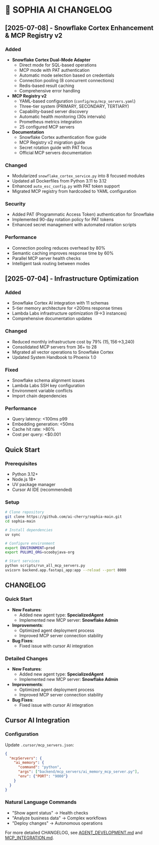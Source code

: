 # 📅 SOPHIA AI CHANGELOG

## [2025-07-08] - Snowflake Cortex Enhancement & MCP Registry v2

### Added
- **Snowflake Cortex Dual-Mode Adapter**
  - Direct mode for SQL-based operations
  - MCP mode with PAT authentication
  - Automatic mode selection based on credentials
  - Connection pooling (8 concurrent connections)
  - Redis-based result caching
  - Comprehensive error handling
- **MCP Registry v2**
  - YAML-based configuration (`config/mcp/mcp_servers.yaml`)
  - Three-tier system (PRIMARY, SECONDARY, TERTIARY)
  - Capability-based server discovery
  - Automatic health monitoring (30s intervals)
  - Prometheus metrics integration
  - 25 configured MCP servers
- **Documentation**
  - Snowflake Cortex authentication flow guide
  - MCP Registry v2 migration guide
  - Secret rotation guide with PAT focus
  - Official MCP servers documentation

### Changed
- Modularized `snowflake_cortex_service.py` into 8 focused modules
- Updated all Dockerfiles from Python 3.11 to 3.12
- Enhanced `auto_esc_config.py` with PAT token support
- Migrated MCP registry from hardcoded to YAML configuration

### Security
- Added PAT (Programmatic Access Token) authentication for Snowflake
- Implemented 90-day rotation policy for PAT tokens
- Enhanced secret management with automated rotation scripts

### Performance
- Connection pooling reduces overhead by 80%
- Semantic caching improves response time by 60%
- Parallel MCP server health checks
- Intelligent task routing between modes

## [2025-07-04] - Infrastructure Optimization

### Added
- Snowflake Cortex AI integration with 11 schemas
- 5-tier memory architecture for <200ms response times
- Lambda Labs infrastructure optimization (9→3 instances)
- Comprehensive documentation updates

### Changed
- Reduced monthly infrastructure cost by 79% ($15,156→$3,240)
- Consolidated MCP servers from 36+ to 28
- Migrated all vector operations to Snowflake Cortex
- Updated System Handbook to Phoenix 1.0

### Fixed
- Snowflake schema alignment issues
- Lambda Labs SSH key configuration
- Environment variable conflicts
- Import chain dependencies

### Performance
- Query latency: <100ms p99
- Embedding generation: <50ms
- Cache hit rate: >80%
- Cost per query: <$0.001

## Quick Start

### Prerequisites
- Python 3.12+
- Node.js 18+
- UV package manager
- Cursor AI IDE (recommended)

### Setup
```bash
# Clone repository
git clone https://github.com/ai-cherry/sophia-main.git
cd sophia-main

# Install dependencies
uv sync

# Configure environment
export ENVIRONMENT=prod
export PULUMI_ORG=scoobyjava-org

# Start services
python scripts/run_all_mcp_servers.py
uvicorn backend.app.fastapi_app:app --reload --port 8000
```

## CHANGELOG

### Quick Start
- **New Features**:
  - Added new agent type: **SpecializedAgent**
  - Implemented new MCP server: **Snowflake Admin**
- **Improvements**:
  - Optimized agent deployment process
  - Improved MCP server connection stability
- **Bug Fixes**:
  - Fixed issue with cursor AI integration

### Detailed Changes
- **New Features**:
  - Added new agent type: **SpecializedAgent**
  - Implemented new MCP server: **Snowflake Admin**
- **Improvements**:
  - Optimized agent deployment process
  - Improved MCP server connection stability
- **Bug Fixes**:
  - Fixed issue with cursor AI integration

## Cursor AI Integration

### Configuration
Update `.cursor/mcp_servers.json`:
```json
{
  "mcpServers": {
    "ai_memory": {
      "command": "python",
      "args": ["backend/mcp_servers/ai_memory_mcp_server.py"],
      "env": {"PORT": "9000"}
    }
  }
}
```

### Natural Language Commands
- "Show agent status" → Health checks
- "Analyze business data" → Complex workflows
- "Deploy changes" → Autonomous operations

For more detailed CHANGELOG, see [AGENT_DEVELOPMENT.md](AGENT_DEVELOPMENT.md) and [MCP_INTEGRATION.md](MCP_INTEGRATION.md).
